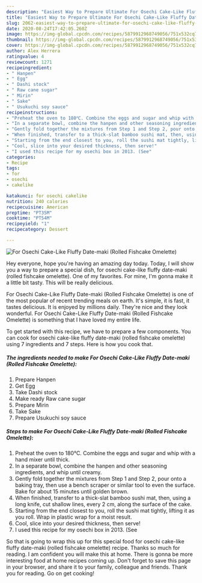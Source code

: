 ```yaml
---
description: "Easiest Way to Prepare Ultimate For Osechi Cake-Like Fluffy Date-maki (Rolled Fishcake Omelette)"
title: "Easiest Way to Prepare Ultimate For Osechi Cake-Like Fluffy Date-maki (Rolled Fishcake Omelette)"
slug: 2062-easiest-way-to-prepare-ultimate-for-osechi-cake-like-fluffy-date-maki-rolled-fishcake-omelette
date: 2020-08-24T17:42:05.260Z
image: https://img-global.cpcdn.com/recipes/5879912968749056/751x532cq70/for-osechi-cake-like-fluffy-date-maki-rolled-fishcake-omelette-recipe-main-photo.jpg
thumbnail: https://img-global.cpcdn.com/recipes/5879912968749056/751x532cq70/for-osechi-cake-like-fluffy-date-maki-rolled-fishcake-omelette-recipe-main-photo.jpg
cover: https://img-global.cpcdn.com/recipes/5879912968749056/751x532cq70/for-osechi-cake-like-fluffy-date-maki-rolled-fishcake-omelette-recipe-main-photo.jpg
author: Alex Herrera
ratingvalue: 4
reviewcount: 1271
recipeingredient:
- " Hanpen"
- " Egg"
- " Dashi stock"
- " Raw cane sugar"
- " Mirin"
- " Sake"
- " Usukuchi soy sauce"
recipeinstructions:
- "Preheat the oven to 180℃. Combine the eggs and sugar and whip with a hand mixer until thick."
- "In a separate bowl, combine the hanpen and other seasoning ingredients, and whip until creamy."
- "Gently fold together the mixtures from Step 1 and Step 2, pour onto a baking tray, then use a bench scraper or similar tool to even the surface. Bake for about 15 minutes until golden brown."
- "When finished, transfer to a thick-slat bamboo sushi mat, then, using a long knife, cut shallow lines, every 2 cm, along the surface of the cake."
- "Starting from the end closest to you, roll the sushi mat tightly, lifting it as you roll. Wrap in plastic wrap for a moist result."
- "Cool, slice into your desired thickness, then serve!"
- "I used this recipe for my osechi box in 2013. (See"
categories:
- Recipe
tags:
- for
- osechi
- cakelike

katakunci: for osechi cakelike 
nutrition: 240 calories
recipecuisine: American
preptime: "PT35M"
cooktime: "PT54M"
recipeyield: "1"
recipecategory: Dessert

---
```



![For Osechi Cake-Like Fluffy Date-maki (Rolled Fishcake Omelette)](https://img-global.cpcdn.com/recipes/5879912968749056/751x532cq70/for-osechi-cake-like-fluffy-date-maki-rolled-fishcake-omelette-recipe-main-photo.jpg)

Hey everyone, hope you're having an amazing day today. Today, I will show you a way to prepare a special dish, for osechi cake-like fluffy date-maki (rolled fishcake omelette). One of my favorites. For mine, I'm gonna make it a little bit tasty. This will be really delicious.

For Osechi Cake-Like Fluffy Date-maki (Rolled Fishcake Omelette) is one of the most popular of recent trending meals on earth. It's simple, it is fast, it tastes delicious. It is enjoyed by millions daily. They're nice and they look wonderful. For Osechi Cake-Like Fluffy Date-maki (Rolled Fishcake Omelette) is something that I have loved my entire life.




To get started with this recipe, we have to prepare a few components. You can cook for osechi cake-like fluffy date-maki (rolled fishcake omelette) using 7 ingredients and 7 steps. Here is how you cook that.

<!--inarticleads1-->

##### The ingredients needed to make For Osechi Cake-Like Fluffy Date-maki (Rolled Fishcake Omelette):

1. Prepare  Hanpen
1. Get  Egg
1. Take  Dashi stock
1. Make ready  Raw cane sugar
1. Prepare  Mirin
1. Take  Sake
1. Prepare  Usukuchi soy sauce




<!--inarticleads2-->

##### Steps to make For Osechi Cake-Like Fluffy Date-maki (Rolled Fishcake Omelette):

1. Preheat the oven to 180℃. Combine the eggs and sugar and whip with a hand mixer until thick.
1. In a separate bowl, combine the hanpen and other seasoning ingredients, and whip until creamy.
1. Gently fold together the mixtures from Step 1 and Step 2, pour onto a baking tray, then use a bench scraper or similar tool to even the surface. Bake for about 15 minutes until golden brown.
1. When finished, transfer to a thick-slat bamboo sushi mat, then, using a long knife, cut shallow lines, every 2 cm, along the surface of the cake.
1. Starting from the end closest to you, roll the sushi mat tightly, lifting it as you roll. Wrap in plastic wrap for a moist result.
1. Cool, slice into your desired thickness, then serve!
1. I used this recipe for my osechi box in 2013. (See




So that is going to wrap this up for this special food for osechi cake-like fluffy date-maki (rolled fishcake omelette) recipe. Thanks so much for reading. I am confident you will make this at home. There is gonna be more interesting food at home recipes coming up. Don't forget to save this page in your browser, and share it to your family, colleague and friends. Thank you for reading. Go on get cooking!
